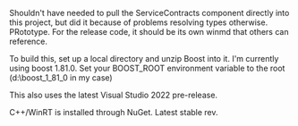 Shouldn't have needed to pull the ServiceContracts component directly into this project, but did it because of problems resolving types otherwise. PRototype. For the release code, it should be its own winmd that others can reference.


To build this, set up a local directory and unzip Boost into it. I'm currently using boost 1.81.0. Set your BOOST_ROOT environment variable to the root (d:\boost_1_81_0 in my case)

This also uses the latest Visual Studio 2022 pre-release.

C++/WinRT is installed through NuGet. Latest stable rev.


